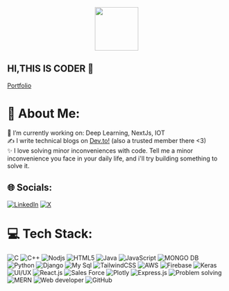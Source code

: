 

<div id="header" align="center">
  <img src="https://media.giphy.com/media/M9gbBd9nbDrOTu1Mqx/giphy.gif" width="100](https://files.oaiusercontent.com/file-xk9nB2FxcpyzGCW6WkSLmQsF?se=2024-10-19T09%3A15%3A37Z&sp=r&sv=2024-08-04&sr=b&rscc=max-age%3D604800%2C%20immutable%2C%20private&rscd=attachment%3B%20filename%3D35d35dca-7f56-46bd-b4e1-98f8f79a2b4e.webp&sig=A1C8HF%2BP4hHN9hcblCME7MkFpvfkL26vS15Cm2jnALk%3D)"/>
</div>
<!-- <img src = "https://cdn.dribbble.com/users/2131993/screenshots/4948736/thoughtworks-gif_dribbble.gif"/> <br/> -->

## HI,THIS IS CODER 👋 ##


<a href="https://sangamesh.vercel.app/" target="_blank">Portfolio</a>



#  💫 About Me:
🌱 I’m currently working on: Deep Learning, NextJs, IOT<br>
✍ I write technical blogs on <a href = "https://dev.to/vedangit"> Dev.to!</a> (also a trusted member there <3) <br>
✨ I love solving minor inconveniences with code. Tell me a minor inconvenience you face in your daily life, and i'll try building something to solve it.

## 🌐 Socials:
[![LinkedIn](https://img.shields.io/badge/LinkedIn-%230077B5.svg?logo=linkedin&logoColor=white)](https://linkedin.com/in/https://www.linkedin.com/in/vedangi-thokal-528037249/) [![X](https://img.shields.io/badge/X-black.svg?logo=X&logoColor=white)](https://x.com/https://twitter.com/Vedangitt) 

# 💻 Tech Stack:
![C](https://img.shields.io/badge/c-%2300599C.svg?style=for-the-badge&logo=c&logoColor=white)  ![C++](https://img.shields.io/badge/css3-%231572B6.svg?style=for-the-badge&logo=css3&logoColor=white) ![Nodjs](https://img.shields.io/badge/nodjs-%2300599C.svg?style=for-the-badge&logo=c%2B%2B&logoColor=white) ![HTML5](https://img.shields.io/badge/html5-%23E34F26.svg?style=for-the-badge&logo=html5&logoColor=white) ![Java](https://img.shields.io/badge/java-%23ED8B00.svg?style=for-the-badge&logo=openjdk&logoColor=white) ![JavaScript](https://img.shields.io/badge/javascript-%23323330.svg?style=for-the-badge&logo=javascript&logoColor=%23F7DF1E) ![MONGO DB](https://img.shields.io/badge/php-%23777BB4.svg?style=for-the-badge&logo=php&logoColor=white) ![Python](https://img.shields.io/badge/python-3670A0?style=for-the-badge&logo=python&logoColor=ffdd54) ![Django](https://img.shields.io/badge/django-%23092E20.svg?style=for-the-badge&logo=django&logoColor=white) ![My Sql](https://img.shields.io/badge/react-%2320232a.svg?style=for-the-badge&logo=react&logoColor=%2361DAFB) ![TailwindCSS](https://img.shields.io/badge/tailwindcss-%2338B2AC.svg?style=for-the-badge&logo=tailwind-css&logoColor=white) ![AWS](https://img.shields.io/badge/figma-%23F24E1E.svg?style=for-the-badge&logo=figma&logoColor=white) ![Firebase](https://img.shields.io/badge/Canva-%2300C4CC.svg?style=for-the-badge&logo=Canva&logoColor=white) ![Keras](https://img.shields.io/badge/Keras-%23D00000.svg?style=for-the-badge&logo=Keras&logoColor=white) ![UI/UX](https://img.shields.io/badge/Matplotlib-%23ffffff.svg?style=for-the-badge&logo=Matplotlib&logoColor=black) ![React.js](https://img.shields.io/badge/numpy-%23013243.svg?style=for-the-badge&logo=numpy&logoColor=white) ![Sales Force](https://img.shields.io/badge/pandas-%23150458.svg?style=for-the-badge&logo=pandas&logoColor=white) ![Plotly](https://img.shields.io/badge/Plotly-%233F4F75.svg?style=for-the-badge&logo=plotly&logoColor=white) ![Express.js](https://img.shields.io/badge/PyTorch-%23EE4C2C.svg?style=for-the-badge&logo=PyTorch&logoColor=white) ![Problem solving](https://img.shields.io/badge/scikit--learn-%23F7931E.svg?style=for-the-badge&logo=scikit-learn&logoColor=white) ![MERN ](https://img.shields.io/badge/SciPy-%230C55A5.svg?style=for-the-badge&logo=scipy&logoColor=%white) ![Web developer](https://img.shields.io/badge/TensorFlow-%23FF6F00.svg?style=for-the-badge&logo=TensorFlow&logoColor=white) ![GitHub](https://img.shields.io/badge/github-%23121011.svg?style=for-the-badge&logo=github&logoColor=white)
<br>
<!-- ### Meanwhile, enjoy a Dev Meme!
<img src='https://memer-new.vercel.app/' style="height: 400px;"/>

<!--Proudly created with GPRM ( https://gprm.itsvg.in ) -->
